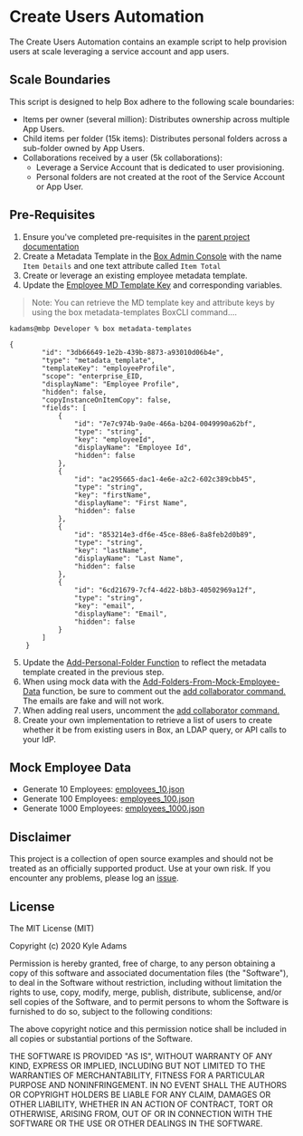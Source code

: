 # Create Users Automation
The Create Users Automation contains an example script to help provision users at scale leveraging a service account and app users.

## Scale Boundaries
This script is designed to help Box adhere to the following scale boundaries:
* Items per owner (several million): Distributes ownership across multiple App Users.
* Child items per folder (15k items): Distributes personal folders across a sub-folder owned by App Users.
* Collaborations received by a user (5k collaborations):
  * Leverage a Service Account that is dedicated to user provisioning.
  * Personal folders are not created at the root of the Service Account or App User.

## Pre-Requisites
1. Ensure you've completed pre-requisites in the [parent project documentation](../README.md)
2. Create a Metadata Template in the [Box Admin Console](https://app.box.com/master/metadata/templates) with the name `Item Details` and one text attribute called `Item Total`
3. Create or leverage an existing employee metadata template.
4. Update the [Employee MD Template Key](/create-users-automation.ps1#L21) and corresponding variables.
> Note: You can retrieve the MD template key and attribute keys by using the box metadata-templates BoxCLI command....

```
kadams@mbp Developer % box metadata-templates

{
        "id": "3db66649-1e2b-439b-8873-a93010d06b4e",
        "type": "metadata_template",
        "templateKey": "employeeProfile",
        "scope": "enterprise_EID,
        "displayName": "Employee Profile",
        "hidden": false,
        "copyInstanceOnItemCopy": false,
        "fields": [
            {
                "id": "7e7c974b-9a0e-466a-b204-0049990a62bf",
                "type": "string",
                "key": "employeeId",
                "displayName": "Employee Id",
                "hidden": false
            },
            {
                "id": "ac295665-dac1-4e6e-a2c2-602c389cbb45",
                "type": "string",
                "key": "firstName",
                "displayName": "First Name",
                "hidden": false
            },
            {
                "id": "853214e3-df6e-45ce-88e6-8a8feb2d0b89",
                "type": "string",
                "key": "lastName",
                "displayName": "Last Name",
                "hidden": false
            },
            {
                "id": "6cd21679-7cf4-4d22-b8b3-40502969a12f",
                "type": "string",
                "key": "email",
                "displayName": "Email",
                "hidden": false
            }
        ]
    }
```

5. Update the [Add-Personal-Folder Function](/create-users-automation.ps1#L81) to reflect the metadata template created in the previous step.
6. When using mock data with the [Add-Folders-From-Mock-Employee-Data](/create-users-automation.ps1#L58) function, be sure to comment out the [add collaborator command.](/create-users-automation.ps1#L105) The emails are fake and will not work.
7. When adding real users, uncomment the [add collaborator command.](/create-users-automation.ps1#L105)
8. Create your own implementation to retrieve a list of users to create whether it be from existing users in Box, an LDAP query, or API calls to your IdP.

## Mock Employee Data
* Generate 10 Employees: [employees_10.json](/employees_10.json)
* Generate 100 Employees: [employees_100.json](/employees_100.json)
* Generate 1000 Employees: [employees_1000.json](/employees_1000.json)

## Disclaimer
This project is a collection of open source examples and should not be treated as an officially supported product. Use at your own risk. If you encounter any problems, please log an [issue](https://github.com/kylefernandadams/box-powershell-automations/issues).

## License

The MIT License (MIT)

Copyright (c) 2020 Kyle Adams

Permission is hereby granted, free of charge, to any person obtaining a copy of this software and associated documentation files (the "Software"), to deal in the Software without restriction, including without limitation the rights to use, copy, modify, merge, publish, distribute, sublicense, and/or sell copies of the Software, and to permit persons to whom the Software is furnished to do so, subject to the following conditions:

The above copyright notice and this permission notice shall be included in all copies or substantial portions of the Software.

THE SOFTWARE IS PROVIDED "AS IS", WITHOUT WARRANTY OF ANY KIND, EXPRESS OR IMPLIED, INCLUDING BUT NOT LIMITED TO THE WARRANTIES OF MERCHANTABILITY, FITNESS FOR A PARTICULAR PURPOSE AND NONINFRINGEMENT. IN NO EVENT SHALL THE AUTHORS OR COPYRIGHT HOLDERS BE LIABLE FOR ANY CLAIM, DAMAGES OR OTHER LIABILITY, WHETHER IN AN ACTION OF CONTRACT, TORT OR OTHERWISE, ARISING FROM, OUT OF OR IN CONNECTION WITH THE SOFTWARE OR THE USE OR OTHER DEALINGS IN THE SOFTWARE.
